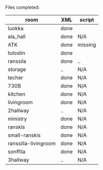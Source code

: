 Files completed:

|        room        |   XML  | script  |
|--------------------|--------|---------|
|luokka              |  done  |         |
|ala_hall            |  done  |   N/A   |
|ATK                 |  done  | missing |
|tulostin            |  done  |         |
|ranssila            |  done  |    ..   |
|storage             |   ..   |   N/A   |
|techer              |  done  |   N/A   |
|730B                |  done  |   N/A   |
|kitchen             |  done  |   N/A   |
|livingroom          |  done  |   N/A   |
|2hallway            |   ..   |   N/A   |
|ministry            |  done  |   N/A   |
|ranskis             |  done  |   N/A   |
|small-ranskis       |  done  |   N/A   |
|ranssilla-livingroom|  done  |   N/A   | 
|sonffila            |  done  |   N/A   | 
|3hallway            |   ..   |   N/A   |